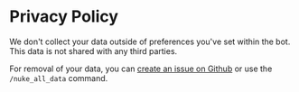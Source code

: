 # Privacy Policy

We don't collect your data outside of preferences you've set within
the bot. This data is not shared with any third parties.

For removal of your data, you can
[create an issue on Github](https://github.com/5GameMaker/tone-tags-bot/issues/new/choose)
or use the `/nuke_all_data` command.
